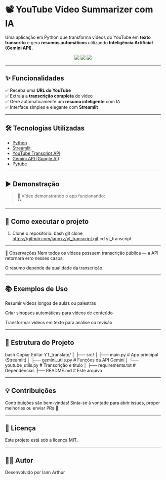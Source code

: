 # 📽️ YouTube Video Summarizer com IA

Uma aplicação em Python que transforma vídeos do YouTube em **texto transcrito** e gera **resumos automáticos** utilizando **Inteligência Artificial (Gemini API)**.

<p align="center">
  <img src="https://img.shields.io/badge/Python-3.10-blue?style=flat&logo=python" />
  <img src="https://img.shields.io/badge/Streamlit-App-red?style=flat&logo=streamlit" />
  <img src="https://img.shields.io/badge/Gemini-API-yellow?style=flat&logo=google" />
</p>

---

## ✨ Funcionalidades

✅ Receba uma **URL do YouTube**  
✅ Extraia a **transcrição completa** do vídeo  
✅ Gere automaticamente um **resumo inteligente** com IA  
✅ Interface simples e elegante com **Streamlit**

---

## 🛠️ Tecnologias Utilizadas

- [Python](https://www.python.org/)
- [Streamlit](https://streamlit.io/)
- [YouTube Transcript API](https://pypi.org/project/youtube-transcript-api/)
- [Gemini API (Google AI)](https://ai.google.dev/)
- [Pytube](https://pytube.io/)

---

## ▶️ Demonstração

> 🎥 Vídeo demonstrando o app funcionando:  
> **

---

## 🚀 Como executar o projeto

1. Clone o repositório:
bash
git clone https://github.com/iannxz/yt_transcript.git
cd yt_transcript

---

📌 Observações
Nem todos os vídeos possuem transcrição pública — a API retornará erro nesses casos.

O resumo depende da qualidade da transcrição.

---

## 📚 Exemplos de Uso
Resumir vídeos longos de aulas ou palestras

Criar sinopses automáticas para vídeos de conteúdo

Transformar vídeos em texto para análise ou revisão

---

## 📁 Estrutura do Projeto
bash
Copiar
Editar
YT_translate/
│
├── src/
│   ├── main.py             # App principal (Streamlit)
│   ├── gemini_utils.py     # Funções da API Gemini
│   └── youtube_utils.py    # Transcrição e título
│
├── requirements.txt        # Dependências
├── README.md               # Este arquivo

---

## 💡 Contribuições
Contribuições são bem-vindas!
Sinta-se à vontade para abrir issues, propor melhorias ou enviar PRs 🚀

---

## 📜 Licença
Este projeto está sob a licença MIT.

---

## 🙋‍♂️ Autor
Desenvolvido por Iann Arthur 

